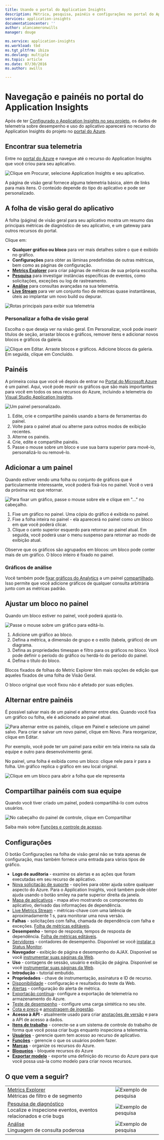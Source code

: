 ```yaml
---
title: Usando o portal do Application Insights
description: Métrica, pesquisa, painéis e configurações no portal do Application Insights.
services: application-insights
documentationcenter: ''
author: alancameronwills
manager: douge

ms.service: application-insights
ms.workload: tbd
ms.tgt_pltfrm: ibiza
ms.devlang: multiple
ms.topic: article
ms.date: 07/30/2016
ms.author: awills

---
```

# Navegação e painéis no portal do Application Insights
Após de ter [Configurado o Application Insights no seu projeto](app-insights-overview.md), os dados de telemetria sobre desempenho e uso do aplicativo aparecerá no recurso do Application Insights do projeto no [portal do Azure](https://portal.azure.com).

## Encontrar sua telemetria
Entre no [portal do Azure](https://portal.azure.com) e navegue até o recurso do Application Insights que você criou para seu aplicativo.

![Clique em Procurar, selecione Application Insights e seu aplicativo.](./media/app-insights-dashboards/00-start.png)

A página de visão geral fornece alguma telemetria básica, além de links para mais itens. O conteúdo depende do tipo do aplicativo e pode ser personalizado.

## A folha de visão geral do aplicativo
A folha (página) de visão geral para seu aplicativo mostra um resumo das principais métricas de diagnóstico de seu aplicativo, e um gateway para outros recursos do portal.

Clique em:

* **Qualquer gráfico ou bloco** para ver mais detalhes sobre o que é exibido no gráfico.
* **Configurações** para obter as lâminas predefinidas de outras métricas, bem como as páginas de configuração.
* [**Metrics Explorer**](app-insights-metrics-explorer.md) para criar páginas de métricas de sua própria escolha.
* [**Pesquisa**](app-insights-diagnostic-search.md) para investigar instâncias específicas de eventos, como solicitações, exceções ou log de rastreamento.
* [**Análise**](app-insights-analytics.md) para consultas avançadas na sua telemetria.
* [**Live Stream**](app-insights-metrics-explorer.md#live-stream) para ver um conjunto fixo de métricas quase instantâneas, úteis ao implantar um novo build ou depurar.

![Rotas principais para exibir sua telemetria](./media/app-insights-dashboards/010-oview.png)

### Personalizar a folha de visão geral
Escolha o que deseja ver na visão geral. Em Personalizar, você pode inserir títulos de seção, arrastar blocos e gráficos, remover itens e adicionar novos blocos e gráficos da galeria.

![Clique em Editar. Arraste blocos e gráficos. Adicione blocos da galeria. Em seguida, clique em Concluído.](./media/app-insights-dashboards/020-customize.png)

## Painéis
A primeira coisa que você vê depois de entrar no [Portal do Microsoft Azure](https://portal.azure.com) é um painel. Aqui, você pode reunir os gráficos que são mais importantes para você em todos os seus recursos do Azure, incluindo a telemetria do [Visual Studio Application Insights](app-insights-overview.md).

![Um painel personalizado.](./media/app-insights-dashboards/31.png)

1. Edite, crie e compartilhe painéis usando a barra de ferramentas do painel.
2. Volte para o painel atual ou alterne para outros modos de exibição recentes.
3. Alterne os painéis.
4. Crie, edite e compartilhe painéis.
5. Passe o mouse sobre um bloco e use sua barra superior para movê-lo, personalizá-lo ou removê-lo.

## Adicionar a um painel
Quando estiver vendo uma folha ou conjunto de gráficos que é particularmente interessante, você poderá fixá-los no painel. Você o verá da próxima vez que retornar.

![Para fixar um gráfico, passe o mouse sobre ele e clique em "…" no cabeçalho.](./media/app-insights-dashboards/33.png)

1. Fixe um gráfico no painel. Uma cópia do gráfico é exibida no painel.
2. Fixe a folha inteira no painel - ela aparecerá no painel como um bloco em que você poderá clicar.
3. Clique o canto superior esquerdo para retornar ao painel atual. Em seguida, você poderá usar o menu suspenso para retornar ao modo de exibição atual.

Observe que os gráficos são agrupados em blocos: um bloco pode conter mais de um gráfico. O bloco inteiro é fixado no painel.

### Gráficos de análise
Você também pode [fixar gráficos do Analytics](app-insights-analytics-using.md#pin-to-dashboard) a um painel [compartilhado](#share-dashboards-with-your-team). Isso permite que você adicione gráficos de qualquer consulta arbitrária junto com as métricas padrão.

## Ajustar um bloco no painel
Quando um bloco estiver no painel, você poderá ajustá-lo.

![Passe o mouse sobre um gráfico para editá-lo.](./media/app-insights-dashboards/36.png)

1. Adicione um gráfico ao bloco.
2. Defina a métrica, a dimensão de grupo e o estilo (tabela, gráfico) de um diagrama.
3. Defina as propriedades timespan e filtro para os gráficos no bloco. Você pode definir o período do gráfico ou herdá-lo do período do painel.
4. Defina o título do bloco.

Blocos fixados de folhas do Metric Explorer têm mais opções de edição que aqueles fixados de uma folha de Visão Geral.

O bloco original que você fixou não é afetado por suas edições.

## Alternar entre painéis
É possível salvar mais de um painel e alternar entre eles. Quando você fixa um gráfico ou folha, ele é adicionado ao painel atual.

![Para alternar entre os painéis, clique em Painel e selecione um painel salvo. Para criar e salvar um novo painel, clique em Novo. Para reorganizar, clique em Editar.](./media/app-insights-dashboards/32.png)

Por exemplo, você pode ter um painel para exibir em tela inteira na sala da equipe e outro para desenvolvimento geral.

No painel, uma folha é exibida como um bloco: clique nele para ir para a folha. Um gráfico replica o gráfico em seu local original.

![Clique em um bloco para abrir a folha que ele representa](./media/app-insights-dashboards/35.png)

## Compartilhar painéis com sua equipe
Quando você tiver criado um painel, poderá compartilhá-lo com outros usuários.

![No cabeçalho do painel de controle, clique em Compartilhar](./media/app-insights-dashboards/41.png)

Saiba mais sobre [Funções e controle de acesso](app-insights-resources-roles-access-control.md).

## Configurações
O botão Configurações na folha de visão geral não se trata apenas de configuração, mas também fornece uma entrada para vários tipos de gráfico.

* **Logs de auditoria** - examine os alertas e as ações que foram executadas em seu recurso de aplicativo.
* [Nova solicitação de suporte](app-insights-get-dev-support.md) - opções para obter ajuda sobre qualquer aspecto do Azure. Para o Application Insights, você também pode obter ajuda usando o botão smiley na parte superior direita da janela.
* [Mapa de aplicativos](app-insights-dependencies.md#application-map) - mapa ativo mostrando os componentes do aplicativo, derivado das informações de dependência.
* [Live Metrics Stream](app-insights-metrics-explorer.md#live-metrics-stream) - métricas-chave com uma latência de aproximadamente 1 s, para monitorar uma nova versão.
* **Falhas** - solicitações com falha, chamada de dependência com falha e exceções. [Folha de métricas editáveis](app-insights-metrics-explorer.md).
* **Desempenho** - tempo de resposta, tempos de resposta de dependência. [Folha de métricas editáveis](app-insights-metrics-explorer.md).
* [Servidores](app-insights-web-monitor-performance.md) - contadores de desempenho. Disponível se você [instalar o Status Monitor](app-insights-monitor-performance-live-website-now.md).
* **Navegador** - exibição de página e desempenho do AJAX. Disponível se você [instrumentar suas páginas da Web](app-insights-javascript.md).
* **Uso** - contagens de sessão, usuário e exibição de página. Disponível se você [instrumentar suas páginas da Web](app-insights-javascript.md).
* **Introdução** - tutorial embutido.
* **Propriedades** - chave de instrumentação, assinatura e ID de recurso.
* [Disponibilidade](app-insights-monitor-web-app-availability.md) - configuração e resultados do teste da Web.
* [Alertas](app-insights-alerts.md) - configuração do alerta de métrica.
* [Exportação contínua](app-insights-export-telemetry.md)- configure a exportação de telemetria no armazenamento do Azure.
* [Teste de desempenho](app-insights-monitor-web-app-availability.md#performance-tests) - configure uma carga sintética no seu site.
* [Cota e preço](app-insights-pricing.md) e [amostragem de ingestão](app-insights-sampling.md).
* **Acesso à API** - atualmente usado para criar [anotações de versão](app-insights-annotations.md) e para a API de acesso a dados.
* [**Itens de trabalho**](app-insights-diagnostic-search.md#create-work-item) - conecte-se a um sistema de controle do trabalho de forma que você possa criar bugs enquanto inspeciona a telemetria.
* [**Usuários**](app-insights-resources-roles-access-control.md) - gerencie quem tem acesso ao recurso de aplicativo.
* [**Funções**](app-insights-resources-roles-access-control.md) - gerencie o que os usuários podem fazer.
* [**Marcas**](../resource-group-using-tags.md) - organize os recursos do Azure.
* [**Bloqueios**](../resource-group-lock-resources.md) - bloqueie recursos do Azure
* [**Exportar modelo**](app-insights-powershell.md) - exporte uma definição do recurso do Azure para que você possa usá-la como modelo para criar novos recursos.

## O que vem a seguir?
|  |  |
| --- | --- |
| [Metrics Explorer](app-insights-metrics-explorer.md)<br/>Métricas de filtro e de segmento |![Exemplo de pesquisa](./media/app-insights-dashboards/64.png) |
| [Pesquisa de diagnóstico](app-insights-diagnostic-search.md)<br/>Localize e inspecione eventos, eventos relacionados e crie bugs |![Exemplo de pesquisa](./media/app-insights-dashboards/61.png) |
| [Análise](app-insights-analytics.md)<br/>Linguagem de consulta poderosa |![Exemplo de pesquisa](./media/app-insights-dashboards/63.png) |

<!---HONumber=AcomDC_0817_2016-->